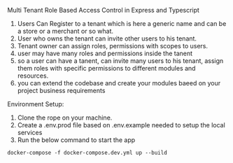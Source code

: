 Multi Tenant Role Based Access Control in Express and Typescript
1. Users Can Register to a tenant which is here a generic name and can be a store or a merchant or so what.
2. User who owns the tenant can invite other users to his tenant.
3. Tenant owner can assign roles, permissions with scopes to users.
4. user may have many roles and permissions inside the tanent
5. so a user can have a tanent, can invite many users to his tenant, assign them roles with specific permissions to different modules and resources.
6. you can extend the codebase and create your modules baeed on your project business requirements 

Environment Setup:
1. Clone the rope on your machine.
2. Create a .env.prod file based on .env.example needed to setup the local services
3. Run the below command to start the app

```docker-compose -f docker-compose.dev.yml up --build```
